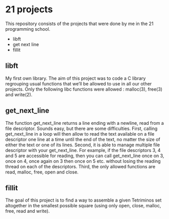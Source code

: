 # 21 projects

This repository consists of the projects that were done by me in the 21 programming school.

* libft
* get next line
* fillit


## libft
My first own library. The aim of this project was to code a C library regrouping usual functions that
we’ll be allowed to use in all our other projects. Only the following libc functions were allowed : malloc(3), free(3) and write(2).

## get_next_line
The function get_next_line returns a line ending with a newline, read from a file descriptor. Sounds easy, but there are some difficulties. First, calling get_next_line in a loop will then allow to read the text available on a file descriptor one line at a time until the end of the text, no matter the size of either the text or one of its lines. Second, it is able to manage multiple file descriptor with your get_next_line. For example, if the file descriptors 3, 4 and 5 are accessible for reading, then you can call get_next_line once on 3, once on 4, once again on 3 then once on 5 etc. without losing the reading thread on each of the descriptors. Third, the only allowed functions are read, malloc, free, open and close.

## fillit
The goal of this project is to find a way to assemble a given Tetriminos set altogether in the smallest possible square (using only open, close, malloc, free, read and write).
